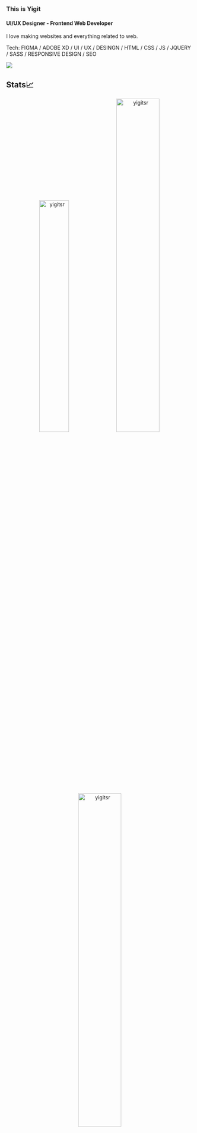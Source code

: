 ### This is Yigit
#### UI/UX Designer - Frontend Web Developer
I love making websites and everything related to web.

Tech: FIGMA / ADOBE XD / UI / UX / DESINGN / HTML / CSS / JS / JQUERY / SASS / RESPONSIVE DESIGN / SEO  

[<img src ="https://img.shields.io/badge/Website-ys-%23.svg?&style=for-the-badge&logo=&logoColor=white%22">](https://yigits.netlify.app)



## Stats📈
<p align="center">
<img width="40%" src="https://github-readme-stats.vercel.app/api/top-langs?username=yigitsr&show_icons=true&theme=dracula&title_color=ff8000&text_color=ffffff&bg_color=6a6a6a&locale=en&layout=compact&hide_border=true" alt="yigitsr" /> 
<img width="48%" src="https://github-readme-stats.vercel.app/api?username=yigitsr&show_icons=true&theme=dracula&title_color=ff8000&text_color=ffffff&bg_color=6a6a6a&locale=en&hide_border=true" alt="yigitsr" />
<img width="48%" src="https://github-readme-streak-stats.herokuapp.com/?user=yigitsr&theme=highcontrast&hide_border=true" alt="yigitsr" />
</p>
